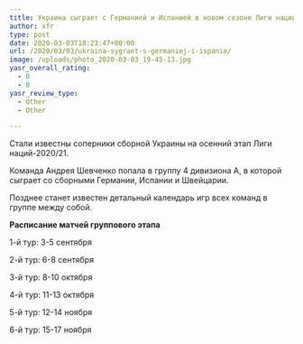 ```yaml
---
title: Украина сыграет с Германией и Испанией в новом сезоне Лиги наций
author: xfr
type: post
date: 2020-03-03T18:23:47+00:00
url: /2020/03/03/ukraina-sygraet-s-germaniej-i-ispanie/
image: /uploads/photo_2020-03-03_19-45-13.jpg
yasr_overall_rating:
  - 0
  - 0
yasr_review_type:
  - Other
  - Other

---
```

Стали известны соперники сборной Украины на осенний этап Лиги наций-2020/21.

Команда Андрея Шевченко попала в группу 4 дивизиона А, в которой сыграет со сборными Германии, Испании и Швейцарии.

Позднее станет известен детальный календарь игр всех команд в группе между собой.

**Расписание матчей группового этапа**

1-й тур: 3-5 сентября
  
2-й тур: 6-8 сентября
  
3-й тур: 8-10 октября
  
4-й тур: 11-13 октября
  
5-й тур: 12-14 ноября
  
6-й тур: 15-17 ноября